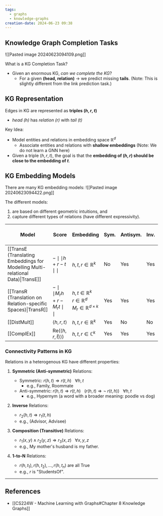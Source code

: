 ```yaml
---
tags:
  - graphs
  - knowledge-graphs
creation-date: 2024-06-23 09:38
---
```

## Knowledge Graph Completion Tasks

![[Pasted image 20240623094109.png]]

What is a KG Completion Task?
- Given an enormous KG, *can we complete the KG*?
	- For a given **(head, relation)** $\rightarrow$ we predict missing **tails**.
	  (Note: This is slightly different from the link prediction task.)

## KG Representation

Edges in KG are represented as **triples $(h,r,t)$**
- *head $(h)$* has *relation $(r)$* with *tail $(t)$*

Key Idea:
- Model entities and relations in embedding space $\mathbb{R}^d$
	- Associate entities and relations with **shallow embeddings**
	  (Note: We do not learn a GNN here)
- Given a triple $(h,r,t)$, the goal is that the **embedding of $(h,r)$ should be close to the embedding of $t$**.

## KG Embedding Models

There are many KG embedding models:
![[Pasted image 20240623094422.png]]

The different models:
1. are based on different geometric intuitions, and
2. capture different types of relations (have different expressivity).

| Model                                                                           | Score                                      | Embedding                                                                            | Sym. | Antisym. | Inv. | Compos. | 1-to-N |
| ------------------------------------------------------------------------------- | ------------------------------------------ | ------------------------------------------------------------------------------------ | ---- | -------- | ---- | ------- | ------ |
| [[TransE (Translating Embeddings for Modelling Multi-relational Data)\|TransE]] | $-\mid\mid h + r - t \mid\mid$             | $h, t, r \in \mathbb{R}^k$                                                           | No   | Yes      | Yes  | Yes     | No     |
| [[TransR (Translation on Relation-specific Spaces)\|TransR]]                    | $- \mid\mid M_r h + r - M_r t \mid\mid$    | $h,t \in \mathbb{R}^k$<br>$r \in \mathbb{R}^d$<br>$M_r \in \mathbb{R}^{d \times k }$ | Yes  | Yes      | Yes  | Yes     | Yes    |
| [[DistMult]]                                                                    | $\langle h, r, t \rangle$                  | $h, t, r \in \mathbb{R}^k$                                                           | Yes  | No       | No   | No      | Yes    |
| [[ComplEx]]                                                                     | $\text{Re}(\langle h, r, \bar{t})\rangle)$ | $h, t, r \in \mathbb{C}^k$                                                           | Yes  | Yes      | Yes  | No      | Yes    |

### Connectivity Patterns in KG

Relations in a heterogenous KG have different properties:

1. **Symmetric (Anti-symmetric)** Relations:
	- Symmetric: $r(h, t) \Rightarrow r(t,h)\ \ \  \forall h,t$ 
		- e.g., Family, Roommate
	- Anti-symmetric: $r(h, t) \Rightarrow r(t,h)\ \ \  (r(h,t) \Rightarrow \neg\ r(t, h)) \ \ \ \forall h,t$ 
		- e.g., Hypernym (a word with a broader meaning: poodle vs dog)

2. **Inverse** Relations:
	- $r_2(h, t) \Rightarrow r_1(t,h)$
	- e.g., (Advisor, Advisee)

3. **Composition (Transitive)** Relations:
	- $r_1(x, y) \land r_2(y, z) \Rightarrow r_3(x,z) \ \ \ \forall x, y, z$
	- e.g., My mother's husband is my father.

4. **1-to-N** Relations:
	- $r(h, t_1) , r(h, t_2), ..., r(h, t_n)$ are all True
	- e.g., $r$ is "StudentsOf".


---
## References

- [[CS224W - Machine Learning with Graphs#Chapter 8 Knowledge Graphs]]